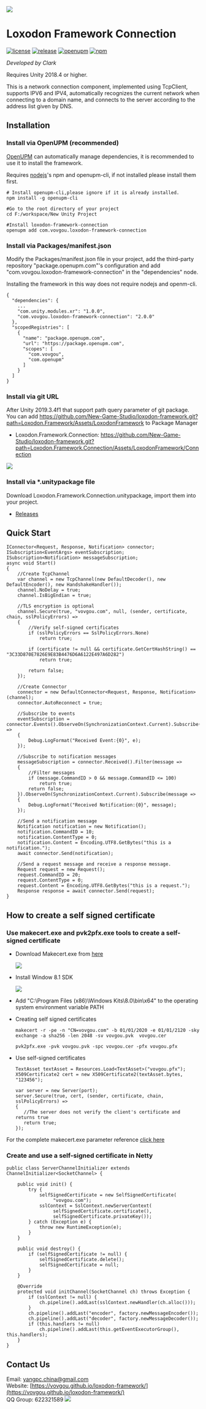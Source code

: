 ![](docs/images/icon.png)

# Loxodon Framework Connection

[![license](https://img.shields.io/github/license/vovgou/loxodon-framework?color=blue)](https://github.com/New-Game-Studio/loxodon-framework/blob/master/LICENSE) [![release](https://img.shields.io/github/v/tag/vovgou/loxodon-framework?label=release)](https://github.com/New-Game-Studio/loxodon-framework/releases)
[![openupm](https://img.shields.io/npm/v/com.vovgou.loxodon-framework-connection?label=openupm&registry_uri=https://package.openupm.com)](https://openupm.com/packages/com.vovgou.loxodon-framework-connection/)
[![npm](https://img.shields.io/npm/v/com.vovgou.loxodon-framework-connection)](https://www.npmjs.com/package/com.vovgou.loxodon-framework-connection)


*Developed by Clark*

Requires Unity 2018.4 or higher.

This is a network connection component, implemented using TcpClient, supports IPV6 and IPV4, automatically recognizes the current network when connecting to a domain name, and connects to the server according to the address list given by DNS.

## Installation

### Install via OpenUPM (recommended)

[OpenUPM](https://openupm.com/) can automatically manage dependencies, it is recommended to use it to install the framework.

Requires [nodejs](https://nodejs.org/en/download/)'s npm and openupm-cli, if not installed please install them first.

    # Install openupm-cli,please ignore if it is already installed.
    npm install -g openupm-cli

    #Go to the root directory of your project
    cd F:/workspace/New Unity Project

    #Install loxodon-framework-connection
    openupm add com.vovgou.loxodon-framework-connection

### Install via Packages/manifest.json

Modify the Packages/manifest.json file in your project, add the third-party repository "package.openupm.com"'s configuration and add "com.vovgou.loxodon-framework-connection" in the "dependencies" node.

Installing the framework in this way does not require nodejs and openm-cli.

    {
      "dependencies": {
        ...
        "com.unity.modules.xr": "1.0.0",
        "com.vovgou.loxodon-framework-connection": "2.0.0"
      },
      "scopedRegistries": [
        {
          "name": "package.openupm.com",
          "url": "https://package.openupm.com",
          "scopes": [
            "com.vovgou",
            "com.openupm"
          ]
        }
      ]
    }

### Install via git URL

After Unity 2019.3.4f1 that support path query parameter of git package. You can add https://github.com/New-Game-Studio/loxodon-framework.git?path=Loxodon.Framework/Assets/LoxodonFramework to Package Manager

- Loxodon.Framework.Connection: https://github.com/New-Game-Studio/loxodon-framework.git?path=Loxodon.Framework.Connection/Assets/LoxodonFramework/Connection


![](docs/images/install_via_git.png)

### Install via *.unitypackage file

Download Loxodon.Framework.Connection.unitypackage, import them into your project.

- [Releases](https://github.com/New-Game-Studio/loxodon-framework/releases)

## Quick Start

    IConnector<Request, Response, Notification> connector;
    ISubscription<EventArgs> eventSubscription;
    ISubscription<Notification> messageSubscription;
    async void Start()
    {
        //Create TcpChannel
        var channel = new TcpChannel(new DefaultDecoder(), new DefaultEncoder(), new HandshakeHandler());
        channel.NoDelay = true;
        channel.IsBigEndian = true;

        //TLS encryption is optional
        channel.Secure(true, "vovgou.com", null, (sender, certificate, chain, sslPolicyErrors) =>
        {
            //Verify self-signed certificates
            if (sslPolicyErrors == SslPolicyErrors.None)
                return true;

            if (certificate != null && certificate.GetCertHashString() == "3C33D870E7826E9E83B4476D6A6122E497A6D282")
                return true;

            return false;
        });

        //Create Connector
        connector = new DefaultConnector<Request, Response, Notification>(channel);
        connector.AutoReconnect = true;

        //Subscribe to events
        eventSubscription = connector.Events().ObserveOn(SynchronizationContext.Current).Subscribe((e) =>
        {
            Debug.LogFormat("Received Event:{0}", e);
        });

        //Subscribe to notification messages
        messageSubscription = connector.Received().Filter(message =>
        {
            //Filter messages
            if (message.CommandID > 0 && message.CommandID <= 100)
                return true;
            return false;
        }).ObserveOn(SynchronizationContext.Current).Subscribe(message =>
        {
            Debug.LogFormat("Received Notification:{0}", message);
        });

        //Send a notification message
        Notification notification = new Notification();
        notification.CommandID = 10;
        notification.ContentType = 0;
        notification.Content = Encoding.UTF8.GetBytes("this is a notification.");
        await connector.Send(notification);

        //Send a request message and receive a response message.
        Request request = new Request();
        request.CommandID = 20;
        request.ContentType = 0;
        request.Content = Encoding.UTF8.GetBytes("this is a request.");
        Response response = await connector.Send(request);
    }
    
## How to create a self signed certificate

### Use makecert.exe and pvk2pfx.exe tools to create a self-signed certificate

- Download Makecert.exe from [here](https://developer.microsoft.com/en-us/windows/downloads/sdk-archive/)
   
  ![](docs/images/download_makecert.png)
  
- Install Window 8.1 SDK

  ![](docs/images/install_makecert.png)
  
- Add "C:\Program Files (x86)\Windows Kits\8.0\bin\x64" to the operating system environment variable PATH

- Creating self signed certificates

      makecert -r -pe -n "CN=vovgou.com" -b 01/01/2020 -e 01/01/2120 -sky exchange -a sha256 -len 2048 -sv vovgou.pvk  vovgou.cer
  
      pvk2pfx.exe -pvk vovgou.pvk -spc vovgou.cer -pfx vovgou.pfx

- Use self-signed certificates

      TextAsset textAsset = Resources.Load<TextAsset>("vovgou.pfx");
      X509Certificate2 cert = new X509Certificate2(textAsset.bytes, "123456");
      
      var server = new Server(port);
      server.Secure(true, cert, (sender, certificate, chain, sslPolicyErrors) =>
      {
         //The server does not verify the client's certificate and returns true
         return true;
      });

For the complete makecert.exe parameter reference [click here](http://msdn.microsoft.com/en-us/library/bfsktky3%28v=vs.110%29.aspx)

### Create and use a self-signed certificate in Netty

    public class ServerChannelInitializer extends ChannelInitializer<SocketChannel> {

    	public void init() {
    		try {
                selfSignedCertificate = new SelfSignedCertificate(
    			     "vovgou.com");
    			sslContext = SslContext.newServerContext(
    			     selfSignedCertificate.certificate(),
    			     selfSignedCertificate.privateKey());
    		} catch (Exception e) {
    			throw new RuntimeException(e);
    		}
    	}
    
    	public void destroy() {
    		if (selfSignedCertificate != null) {
    			selfSignedCertificate.delete();
    			selfSignedCertificate = null;
    		}
    	}

    	@Override
    	protected void initChannel(SocketChannel ch) throws Exception {
    		if (sslContext != null) {
    			ch.pipeline().addLast(sslContext.newHandler(ch.alloc()));
    		}
    		ch.pipeline().addLast("encoder", factory.newMessageEncoder());
    		ch.pipeline().addLast("decoder", factory.newMessageDecoder());
    		if (this.handlers != null)
    			ch.pipeline().addLast(this.getEventExecutorGroup(), this.handlers);
    	}
    }

## Contact Us
Email: [yangpc.china@gmail.com](mailto:yangpc.china@gmail.com)   
Website: [https://vovgou.github.io/loxodon-framework/](https://vovgou.github.io/loxodon-framework/)  
QQ Group: 622321589 [![](https://pub.idqqimg.com/wpa/images/group.png)](https:////shang.qq.com/wpa/qunwpa?idkey=71c1e43c24900ee84aeffc76fb67c0bacddc3f62a516fe80eae6b9521f872c59)
